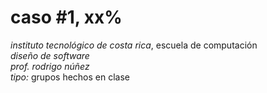 # caso #1, xx%

_instituto tecnológico de costa rica_, escuela de computación  
_diseño de software_  
_prof. rodrigo núñez_  
_tipo:_ grupos hechos en clase

